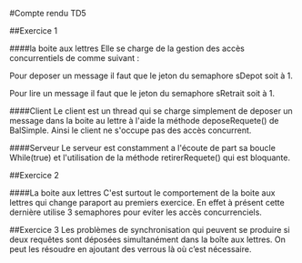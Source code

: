 #Compte rendu TD5

##Exercice 1

####la boite aux lettres
Elle se charge de la gestion des accès concurrentiels de comme suivant :

Pour deposer un message il faut que le jeton du semaphore sDepot soit à 1. 

Pour lire un message il faut que le jeton du semaphore sRetrait soit à 1.

####Client
Le client est un thread qui se charge simplement de deposer un message dans la boite au lettre à l'aide la méthode deposeRequete()
de BalSimple. Ainsi le client ne s'occupe pas des accès concurrent.

####Serveur
Le serveur est constamment a l'écoute de part sa boucle While(true) et l'utilisation de la méthode retirerRequete() qui est 
bloquante.

##Exercice 2

####La boite aux lettres
C'est surtout le comportement de la boite aux lettres qui change paraport au premiers exercice. En effet à présent cette 
dernière utilise 3 semaphores pour eviter les accès concurrenciels.


##Exercice 3
Les problèmes de synchronisation qui peuvent se produire si deux requêtes sont déposées simultanément dans la boîte aux 
lettres. On peut les résoudre en ajoutant des verrous là où c’est nécessaire.